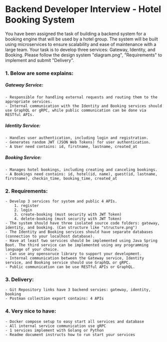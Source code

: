 # Backend Developer Interview - Hotel Booking System

You have been assigned the task of building a backend system for a booking engine that will be used by a hotel group.
The system will be built using microservices to ensure scalability and ease of maintenance with a large team.
Your task is to develop three services: Gateway, Identity, and Booking.
Please follow the design system "diagram.png", "Requirements" to implement and submit "Delivery".

### 1. Below are some explains:

##### Gateway Service:
	- Responsible for handling external requests and routing them to the appropriate services.
	- Internal communication with the Identity and Booking services should use GraphQL or gRPC, while public communication can be done via RESTful APIs.

##### Identity Service:
	- Handles user authentication, including login and registration.
	- Generates random JWT (JSON Web Tokens) for user authentication.
	- A User need contains: id, firstname, lastname, created_at

##### Booking Service:
	- Manages hotel bookings, including creating and canceling bookings.
	- A Bookings need contains: id, hotel(id, name), guest(id, lastname, firstname), checkin_time, booking_time, created_at

### 2. Requirements:
	- Develop 3 services for system and public 4 APIs.
		1. register
		2. login
		3. create-booking (must security with JWT Token)
		4. delete-booking (must security with JWT Token)
	- The system should have three isolated source code folders: gateway, identity, and booking. (Can structure like "structure.png")
	- The Identity and Booking services should have separate databases (connection to your localhost database).
	- Have at least two services should be implemented using Java Spring Boot. The third service can be implemented using any programming language of your choice.
	- Can use any opensoruce library to support your development.
	- Internal communication between the Gateway service, Identity service, and Booking service should use GraphQL or gRPC.
	- Public communication can be use RESTful APIs or GraphQL.

### 3. Delivery:
	- Git Repository links have 3 backend servies: gateway, identity, booking
	- Postman collection export contains: 4 APIs

### 4. Very nice to have:
	- Docker compose setup to easy start all services and database
	- All internal service communication use gRPC
	- 1 services implement with Golang or Python
	- Readme document instructs how to run start your services